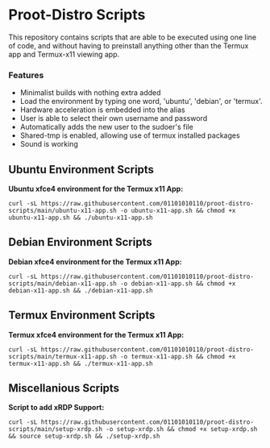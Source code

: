 
# Proot-Distro Scripts

This repository contains scripts that are able to be executed using one line of code, and without having to preinstall anything other than the Termux app and Termux-x11 viewing app. 

### Features

* Minimalist builds with nothing extra added
* Load the environment by typing one word, 'ubuntu', 'debian', or 'termux'.
* Hardware acceleration is embedded into the alias 
* User is able to select their own username and password
* Automatically adds the new user to the sudoer's file
* Shared-tmp is enabled, allowing use of termux installed packages
* Sound is working

## Ubuntu Environment Scripts

**Ubuntu xfce4 environment for the Termux x11 App:**
```
curl -sL https://raw.githubusercontent.com/01101010110/proot-distro-scripts/main/ubuntu-x11-app.sh -o ubuntu-x11-app.sh && chmod +x ubuntu-x11-app.sh && ./ubuntu-x11-app.sh
```


## Debian Environment Scripts

**Debian xfce4 environment for the Termux x11 App:**
```
curl -sL https://raw.githubusercontent.com/01101010110/proot-distro-scripts/main/debian-x11-app.sh -o debian-x11-app.sh && chmod +x debian-x11-app.sh && ./debian-x11-app.sh
```


## Termux Environment Scripts

**Termux xfce4 environment for the Termux x11 App:**
```
curl -sL https://raw.githubusercontent.com/01101010110/proot-distro-scripts/main/termux-x11-app.sh -o termux-x11-app.sh && chmod +x termux-x11-app.sh && ./termux-x11-app.sh
```


## Miscellanious Scripts

**Script to add xRDP Support:**
```
curl -sL https://raw.githubusercontent.com/01101010110/proot-distro-scripts/main/setup-xrdp.sh -o setup-xrdp.sh && chmod +x setup-xrdp.sh && source setup-xrdp.sh && ./setup-xrdp.sh
```
